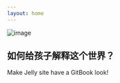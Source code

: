 ```yaml
---
layout: home
---
```


![image](https://user-images.githubusercontent.com/543384/133020608-0d945201-79ef-41b6-b5df-b032f812390d.png)


## 如何给孩子解释这个世界？

Make Jelly site have a GitBook look!
